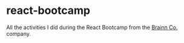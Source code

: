 # react-bootcamp
All the activities I did during the React Bootcamp from the <a href="https://github.com/brainnco">Brainn Co.</a> company.
